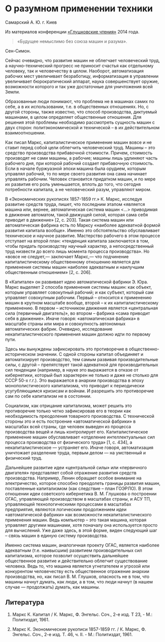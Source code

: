 # О разумном применении техники

Самарский А. Ю. г. Киев

Из материалов конференции [«Глушковские чтения»](../index.md) 2014 года.

> «Будущее немыслимо без союза машин и разума».

Сен-Симон.

Сейчас очевидно, что развитие машин не облегчает человеческий труд, а научно-технический прогресс не приносит счастья как отдельному человеку, так и человечеству в целом. Наоборот, автоматизация рабочих мест увеличивает безработицу, информатизация в управлении увеличивает бюрократический аппарат, наука совершенствует оружие, возможности которого и так уже достаточные для уничтожения всей Земли.

Образованные люди понимают, что проблема не в машинах самих по себе, а в их использовании, т.е. в общественных отношениях. Но, с другой стороны, также известно, что способ производства, диктуемый машинами, в целом определяет общественные отношения. Для решения этой проблемы необходимо рассмотреть сущность машин с двух сторон: политэкономической и технической – в их действительном взаимоотношении.

Как писал Маркс, капиталистическое применение машин вовсе и не ставит перед собой цели облегчить человеческий труд. Машины – это средство производства прибавочной стоимости. Причем, стоимость производят не сами машины, а рабочие; машины лишь удлиняют часть рабочего дня, при которой рабочий создает прибавочную стоимость. Если в начале буржуазной эпохи машина была орудием, которым управлял рабочий, то по мере своего развития она сама начинает управлять рабочим. Человек становится придатком машин, и по мере их развития его роль уменьшается, вплоть до того, что сегодня потребности капитала, а не человеческий разум, управляют миром.

В «Экономических рукописях 1857-1859 гг.» К. Маркс, исследуя развитие средств труда, пишет, что последним этапом «является машина или, вернее, автоматическая система машин <...> приводимая в движение автоматом, такой движущей силой, которая сама себя приводит в движение» [2, с. 203]. Такая система машин или автоматическая фабрика есть по Марксу «наиболее адекватной формой развития капитала вообще». Именно это обстоятельство обуславливает техническое и научное развитие. Мастерство рабочего в этом процессе отступает на второй план: «тенденция капитала заключается в том, чтобы придать производству научный характер, а непосредственный труд низвести до всего лишь момента процесса производства». Но «вовсе не следует,— заключает Маркс,— что подчинение капиталистическому общественному отношению является для применения системы машин наиболее адекватным и наилучшим общественным отношением» [2, с. 206].

В «Капитале» он развивает идею автоматической фабрики Э. Юра. Маркс выделяет 2 способа применения системы машин: как объект, которым управляет совокупный рабочий; и как субъект, который сам управляет совокупным рабочим. Первый – относится к применению машин в крупном масштабе вообще, второй – к их капиталистическому применению. В первом – источником движения является «центральная сила (первичный двигатель)», во втором – фабрика «сама приводит себя в движение». Иначе говоря: «автоматическая фабрика» в масштабе страны или мира и совокупность автономных автоматических фабрик. Очевидно, исследование некапиталистического применения машин должно идти по первому пути.

Здесь мы вынуждены зафиксировать это противоречие в общественно-историческом значении. С одной стороны капитал объединяет и автоматизирует производство, тем самым развивая производительные силы, с другой – препятствует такой адекватной для производительных сил тенденции (например, в науке это выражается в отказе от кибернетики, который был характерен не только и даже не столько для СССР 50-х г.г.). Это выражается в анархии производства в эпоху монополистического капитализма, что приводит к периодически усугубляющимся кризисам и войнам. И разрешить это противоречие сам по себе капитализм не в состоянии.

Социализм, как отрицание капитализма, может решить это противоречие только четко зафиксировав его в теории как необходимость преодоления товарного производства. С технической стороны это и есть построение «автоматической фабрики» в масштабах всей страны, где человек выведен из процесса производства вещей и лишь контролирует его. Капиталистическое применение машин обуславливает «отделение интеллектуальных сил процесса производства от физического труда» [1, с. 434], а некапиталистическое — устраняет его. Иначе говоря, автоматизация уничтожает разделение труда, первым делом — на умственный и физический труд.

Дальнейшее развитие идеи «центральной силы» или «первичного двигателя» представляет собой отражение развития средств производства. Например, Ленин обращает особое внимание на электричество, которое способно преодолеть границы развития машин, поставленные капитализмом (как следствие – план ГОЭРЛО). В этом отношении идеи советского кибернетика В. М. Глушкова о построении ОГАС, управляющей производством в масштабах страны, и АСУ ТП, управляющей технологическими процессами в масштабах предприятия, являются логическим продолжением идеи «автоматической фабрики» как возможности некапиталистического применения машин. Ведь компьютер – это такая машина, которая управляет другими машинами, хотя поначалу она используется просто для вычислений. Уже даже здесь, в этой форме, виден следующий шаг – связь машин в единую систему производства.

Именно система машин, аналогичная проекту ОГАС, является наиболее адекватным (т.е. наивысшим) развитием производительных сил капитализма, которое позволит осуществить дальнейшее общественное развитие и действительно облегчит существование человека. Ведь то, что машина является угнетателем и угрозой или конкурентом человечеству есть общественное отражение анархии производства, но, как писал В. М. Глушков, опасность не в том, что машины начнут думать, как люди, а в том, что люди начнут (в нашем случае — продолжать) думать, как машины.

## Литература

1. Маркс К. Капитал / К. Маркс, Ф. Энгельс. Соч., 2-е изд. Т 23, - М.: Политиздат, 1961.

2. Маркс К. Экономические рукописи 1857-1859 гг. / К. Маркс, Ф. Энгельс. Соч., 2-е изд. Т. 46, ч. II. - М.: Политиздат, 1961.